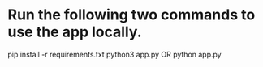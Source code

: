 # Run the following two commands to use the app locally.

pip install -r requirements.txt
python3 app.py 
OR
python app.py
